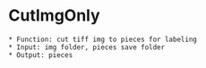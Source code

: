 # CutImgOnly
	* Function: cut tiff img to pieces for labeling
	* Input: img folder, pieces save folder
	* Output: pieces